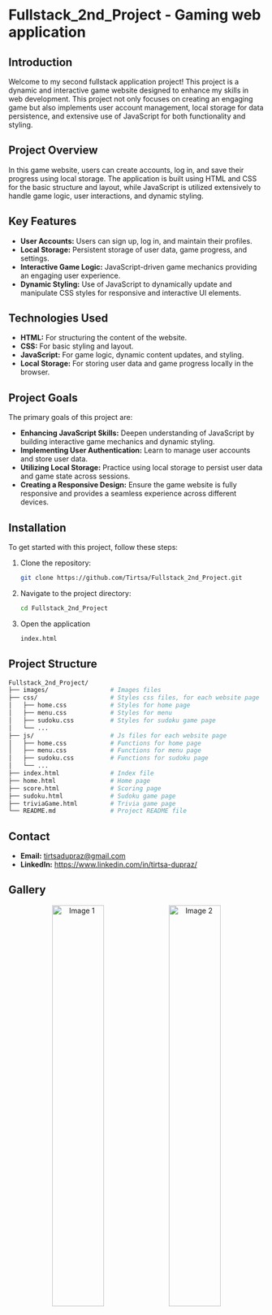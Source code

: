 # Fullstack_2nd_Project - Gaming web application 

## Introduction
Welcome to my second fullstack application project! This project is a dynamic and interactive game website designed to enhance my skills in web development. This project not only focuses on creating an engaging game but also implements user account management, local storage for data persistence, and extensive use of JavaScript for both functionality and styling.

## Project Overview
In this game website, users can create accounts, log in, and save their progress using local storage. The application is built using HTML and CSS for the basic structure and layout, while JavaScript is utilized extensively to handle game logic, user interactions, and dynamic styling.

## Key Features
- **User Accounts:** Users can sign up, log in, and maintain their profiles.
- **Local Storage:** Persistent storage of user data, game progress, and settings.
- **Interactive Game Logic:** JavaScript-driven game mechanics providing an engaging user experience.
- **Dynamic Styling:** Use of JavaScript to dynamically update and manipulate CSS styles for responsive and interactive UI elements.

## Technologies Used
- **HTML:** For structuring the content of the website.
- **CSS:** For basic styling and layout.
- **JavaScript:** For game logic, dynamic content updates, and styling.
- **Local Storage:** For storing user data and game progress locally in the browser.

## Project Goals
The primary goals of this project are:
- **Enhancing JavaScript Skills:** Deepen understanding of JavaScript by building interactive game mechanics and dynamic styling.
- **Implementing User Authentication:** Learn to manage user accounts and store user data.
- **Utilizing Local Storage:** Practice using local storage to persist user data and game state across sessions.
- **Creating a Responsive Design:** Ensure the game website is fully responsive and provides a seamless experience across different devices.

## Installation
To get started with this project, follow these steps:

1. Clone the repository:
   ```sh
   git clone https://github.com/Tirtsa/Fullstack_2nd_Project.git
2. Navigate to the project directory:
   ```sh
   cd Fullstack_2nd_Project
3. Open the application
   ```sh
   index.html

## Project Structure

```sh
Fullstack_2nd_Project/
├── images/                 # Images files
├── css/                    # Styles css files, for each website page
│   ├── home.css            # Styles for home page
│   ├── menu.css            # Styles for menu
│   ├── sudoku.css          # Styles for sudoku game page
│   └── ...    
├── js/                     # Js files for each website page
│   ├── home.css            # Functions for home page
│   ├── menu.css            # Functions for menu page
│   ├── sudoku.css          # Functions for sudoku page
│   └── ...    
├── index.html              # Index file
├── home.html               # Home page
├── score.html              # Scoring page
├── sudoku.html             # Sudoku game page
├── triviaGame.html         # Trivia game page
└── README.md               # Project README file
```

## Contact
- **Email:** tirtsadupraz@gmail.com
- **LinkedIn:** https://www.linkedin.com/in/tirtsa-dupraz/

## Gallery

<p align="center">
  <img src="https://github.com/Tirtsa/Fullstack_2nd_Project/assets/37661158/1723b445-701a-4a93-9c34-0b8631da1049" alt="Image 1" width="45%">
  <img src="https://github.com/Tirtsa/Fullstack_2nd_Project/assets/37661158/f2d28ce0-e5ae-4859-a398-513c7f1dc807" alt="Image 2" width="45%">
</p>

